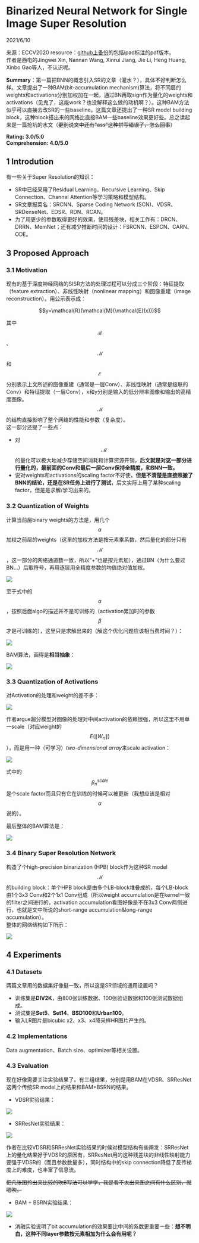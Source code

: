 # Binarized Neural Network for Single Image Super Resolution  

2021/6/10  

来源：ECCV2020
resource：[github上备份](https://github.com/YouCaiJun98/YouCaiJun98.github.io/blob/master/articles/ModelCompression/Quantization/Binarized%20Neural%20Network%20for%20Single%20Image%20Super%20Resolution.pdf)的包括ipad标注的pdf版本。  
作者是西电的Jingwei Xin, Nannan Wang, Xinrui Jiang, Jie Li, Heng Huang, Xinbo Gao等人，不认识呢。      

**Summary**：第一篇把BNN的概念引入SR的文章（灌水？），具体不好判断怎么样。文章提出了一种BAM(bit-accumulation mechanism)算法，将不同层的weights和activations分别加权加在一起，通过BN再取sign作为量化的weights和activations（见鬼了，这能work？也没解释这么做的动机啊？）。这种BAM方法似乎可以直接去改SR的一些baseline。这篇文章还提出了一种SR model building block，这种block搭出来的网络比直接BAM一些baseline效果更好些。总之读起来是一篇抢坑的水文（~~更别说文中还有"ass"这种拼写错误了，怎么回事~~）    

**Rating: 3.0/5.0**  
**Comprehension: 4.0/5.0**  

## 1 Introdution  
有一些关于Super Resolution的知识：  
* SR中已经采用了Residual Learning、Recursive Learning、Skip Connection、Channel Attention等学习策略和模型结构。  
* SR文章报菜名：SRCNN、Sparse Coding Network (SCN)、VDSR、SRDenseNet、EDSR、RDN、RCAN。  
* 为了用更少的参数取得更好的效果，使用残差块，相关工作有：DRCN、DRRN、MemNet；还有减少推断时间的设计：FSRCNN、ESPCN、CARN、ODE。  

## 3 Proposed Approach  
### 3.1 Motivation  
现有的基于深度神经网络的SISR方法的处理过程可以分成三个阶段：特征提取（feature extraction）、非线性映射（nonlinear mapping）和图像重建（image reconstruction）。用公示表示成：  

<center>$$y=\mathcal{R}(\mathcal{M}(\mathcal{E}(x)))$$</center>  

其中$$\mathcal{R}$$、$$\mathcal{M}$$和$$\mathcal{E}$$分别表示上文所述的图像重建（通常是一层Conv）、非线性映射（通常是级联的Conv）和特征提取（一层Conv），x和y分别是输入的低分辨率图像和输出的高精度图像。$$\mathcal{M}$$的结构直接影响了整个网络的性能和参数（复杂度）。  
这一部分还提了一些点：  
* 对$$\mathcal{M}$$的量化可以极大地减少存储空间消耗和计算资源开销，**后文就是对这一部分进行量化的，最前面的Conv和最后一层Conv保持全精度，和BNN一致。**  
* 说对weights和activations的scaling factor不好使，**但是不清楚是直接照搬了BNN的结论，还是在SR任务上进行了测试**，后文实际上用了某种scaling factor，但是是求解/学习出来的。  

### 3.2 Quantization of Weights  
计算当前层binary weights的方法是，用几个$$\alpha$$加权之前层的weights（这里的加权方法是按元素乘系数，然后量化的部分只有$$\mathcal{M}$$，这一部分的网络通道数一致，所以“+”也是按元素加），通过BN（为什么要过BN...）后取符号，再用逐层用全精度参数的均值绝对值加权。    

![](https://raw.githubusercontent.com/YouCaiJun98/MyPicBed/main/imgs/202106110002.png)  

至于式中的$$\alpha$$，按照后面algo的描述并不是可训练的（activation累加时的参数$$\beta$$才是可训练的），这里只是求解出来的（解这个优化问题应该相当费时间？）：  

![](https://raw.githubusercontent.com/YouCaiJun98/MyPicBed/main/imgs/202106110003.png)  

BAM算法，画得是**相当抽象**：  

![](https://raw.githubusercontent.com/YouCaiJun98/MyPicBed/main/imgs/202106110001.png)  

### 3.3 Quantization of Activations  
对Activation的处理和weight的差不多：  

![](https://raw.githubusercontent.com/YouCaiJun98/MyPicBed/main/imgs/202106110004.png)  

作者argue超分模型对图像的处理对中间activation的依赖很强，所以这里不用单一scale（对应weight的 $$E(\|W_n\|)$$ ），而是用一种（可学习）*two-dimensional array*来scale activation：  

![](https://raw.githubusercontent.com/YouCaiJun98/MyPicBed/main/imgs/202106110005.png)  

式中的$$\beta_n^{scale}$$是个scale factor而且只有它在训练的时候可以被更新（我想应该是相对$$\alpha$$说的）。  

最后整体的BAM算法是：  

![](https://raw.githubusercontent.com/YouCaiJun98/MyPicBed/main/imgs/202106110006.png)  

### 3.4 Binary Super Resolution Network  
构造了个high-precision binarization (HPB) block作为这种SR model $$\mathcal{M}$$的building block：单个HPB block是由多个LB-block堆叠成的，每个LB-block由1个3x3 Conv和2个1x1 Conv组成（所以weight accumulation是在kernel一致的filter之间进行的，activation accumulation看图好像是不在3x3 Conv两侧进行，也就是文中所说的short-range accumulation&long-range accumulation）。    
整体的网络结构如下所示：  

![](https://raw.githubusercontent.com/YouCaiJun98/MyPicBed/main/imgs/202106110007.png)  

## 4 Experiments  
### 4.1 Datasets  
两篇文章用的数据集好像挺一致，所以这是SR领域的通用设置吗？  
* 训练集是**DIV2K**，由800张训练数据、100张验证数据和100张测试数据组成。  
* 测试集是**Set5**、**Set14**、**BSD100**和**Urban100**。  
* 输入LR图片是bicubic x2、x3、x4降采样HR图片产生的。  

### 4.2 Implementations  
Data augmentation、Batch size、optimizer等相关设置。  

### 4.3 Evaluation  
现在好像需要关注实验结果了。有三组结果，分别是用BAM在VDSR、SRResNet这两个传统SR model上的结果和BAM+BSRN的结果。    

* VDSR实验结果：  

![](https://raw.githubusercontent.com/YouCaiJun98/MyPicBed/main/imgs/202106110008.png)  

* SRResNet实验结果：  

![](https://raw.githubusercontent.com/YouCaiJun98/MyPicBed/main/imgs/202106110009.png)  

作者在比较VDSR和SRResNet实验结果的时候对模型结构有些阐发：SRResNet上的量化结果好于VDSR的原因有，SRResNet用的这种残差块的非线性映射能力要强于VDSR的（而且参数数量多），同时结构中的skip connection降低了反传梯度上的难度，也丰富了信息流。  

~~把几张图拎出来比较的吹B写法可以学学，我是看不太出来图之间有什么区别，就嗯吹。~~  

* BAM + BSRN实验结果：  

![](https://raw.githubusercontent.com/YouCaiJun98/MyPicBed/main/imgs/202106110010.png)  

* 消融实验说明了bit accumulation的效果要比中间的系数更重要一些：**想不明白，这种不同layer参数按元素相加为什么会有用呢？**  


